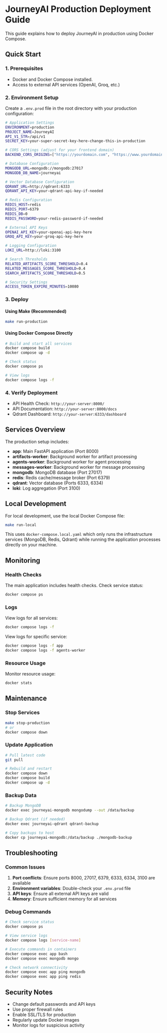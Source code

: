 # JourneyAI Production Deployment Guide

This guide explains how to deploy JourneyAI in production using Docker Compose.

## Quick Start

### 1. Prerequisites

- Docker and Docker Compose installed.
- Access to external API services (OpenAI, Groq, etc.)

### 2. Environment Setup

Create a `.env.prod` file in the root directory with your production configuration:

```bash
# Application Settings
ENVIRONMENT=production
PROJECT_NAME=JourneyAI
API_V1_STR=/api/v1
SECRET_KEY=your-super-secret-key-here-change-this-in-production

# CORS Settings (adjust for your frontend domain)
BACKEND_CORS_ORIGINS=["https://yourdomain.com", "https://www.yourdomain.com"]

# Database Configuration
MONGODB_URL=mongodb://mongodb:27017
MONGODB_DB_NAME=journeyai

# Vector Database Configuration
QDRANT_URL=http://qdrant:6333
QDRANT_API_KEY=your-qdrant-api-key-if-needed

# Redis Configuration
REDIS_HOST=redis
REDIS_PORT=6379
REDIS_DB=0
REDIS_PASSWORD=your-redis-password-if-needed

# External API Keys
OPENAI_API_KEY=your-openai-api-key-here
GROQ_API_KEY=your-groq-api-key-here

# Logging Configuration
LOKI_URL=http://loki:3100

# Search Thresholds
RELATED_ARTIFACTS_SCORE_THRESHOLD=0.4
RELATED_MESSAGES_SCORE_THRESHOLD=0.4
SEARCH_ARTIFACTS_SCORE_THRESHOLD=0.5

# Security Settings
ACCESS_TOKEN_EXPIRE_MINUTES=10080
```

### 3. Deploy

#### Using Make (Recommended)
```bash
make run-production
```

#### Using Docker Compose Directly
```bash
# Build and start all services
docker compose build
docker compose up -d

# Check status
docker compose ps

# View logs
docker compose logs -f
```

### 4. Verify Deployment

- API Health Check: `http://your-server:8000/`
- API Documentation: `http://your-server:8000/docs`
- Qdrant Dashboard: `http://your-server:6333/dashboard`

## Services Overview

The production setup includes:

- **app**: Main FastAPI application (Port 8000)
- **artifacts-worker**: Background worker for artifact processing
- **agents-worker**: Background worker for agent processing  
- **messages-worker**: Background worker for message processing
- **mongodb**: MongoDB database (Port 27017)
- **redis**: Redis cache/message broker (Port 6379)
- **qdrant**: Vector database (Ports 6333, 6334)
- **loki**: Log aggregation (Port 3100)

## Local Development

For local development, use the local Docker Compose file:

```bash
make run-local
```

This uses `docker-compose.local.yaml` which only runs the infrastructure services (MongoDB, Redis, Qdrant) while running the application processes directly on your machine.

## Monitoring

### Health Checks
The main application includes health checks. Check service status:
```bash
docker compose ps
```

### Logs
View logs for all services:
```bash
docker compose logs -f
```

View logs for specific service:
```bash
docker compose logs -f app
docker compose logs -f agents-worker
```

### Resource Usage
Monitor resource usage:
```bash
docker stats
```

## Maintenance

### Stop Services
```bash
make stop-production
# or
docker compose down
```

### Update Application
```bash
# Pull latest code
git pull

# Rebuild and restart
docker compose down
docker compose build
docker compose up -d
```

### Backup Data
```bash
# Backup MongoDB
docker exec journeyai-mongodb mongodump --out /data/backup

# Backup Qdrant (if needed)
docker exec journeyai-qdrant qdrant-backup

# Copy backups to host
docker cp journeyai-mongodb:/data/backup ./mongodb-backup
```

## Troubleshooting

### Common Issues

1. **Port conflicts**: Ensure ports 8000, 27017, 6379, 6333, 6334, 3100 are available
2. **Environment variables**: Double-check your `.env.prod` file
3. **API keys**: Ensure all external API keys are valid
4. **Memory**: Ensure sufficient memory for all services

### Debug Commands

```bash
# Check service status
docker compose ps

# View service logs
docker compose logs [service-name]

# Execute commands in containers
docker compose exec app bash
docker compose exec mongodb mongo

# Check network connectivity
docker compose exec app ping mongodb
docker compose exec app ping redis
```

## Security Notes

- Change default passwords and API keys
- Use proper firewall rules
- Enable SSL/TLS for production
- Regularly update Docker images
- Monitor logs for suspicious activity 